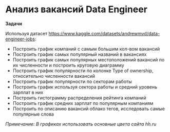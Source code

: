 # Анализ вакансий Data Engineer

**Задачи**

Используя датасет https://www.kaggle.com/datasets/andrewmvd/data-engineer-jobs:

* Построить график компаний с самым большим кол-вом вакансий
* Построить график самых популярный названий в вакансиях
* Построить график самых популярных местоположений вакансий по их численности и построить круговую диаграмму
* Построить график популярности по колонке Type of ownership, относительно численности вакансий
* Построить график популярности по секторам работы
* Построить график используя сектора работы и средний уровень зарплат в них
* Построить гистограмму распределения рейтинга компаний
* Построить график средних зарплат по популярным компаниям
* Построить по описанию вакансий облако тегов, исследовать самые популярные слова

*Примечание: В графиках использовать основные цвета сайта hh.ru*